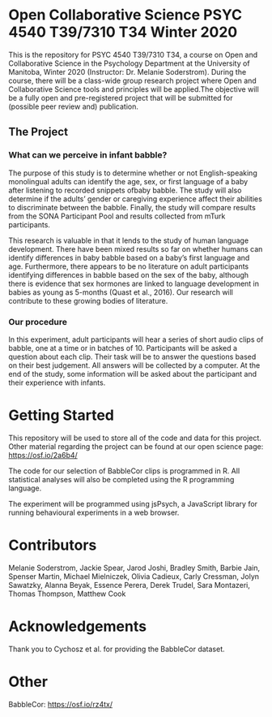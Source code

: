 # Open Collaborative Science PSYC 4540 T39/7310 T34 Winter 2020

This is the repository for PSYC 4540 T39/7310 T34, a course on Open and Collaborative Science in the Psychology Department at the University of Manitoba, Winter 2020 (Instructor: Dr. Melanie Soderstrom). During the course, there will be a class-wide group research project where Open and Collaborative Science tools and principles will be applied.The objective will be a fully open and pre-registered project that will be submitted for (possible peer review and) publication.

## The Project

### What can we perceive in infant babble?

The purpose of this study is to determine whether or not English-speaking monolingual adults can identify the age, sex, or first language of a baby after listening to recorded snippets ofbaby babble. The study will also determine if the adults’ gender or caregiving experience affect their abilities to discriminate between the babble. Finally, the study will compare results from the SONA Participant Pool and results collected from mTurk participants.

This research is valuable in that it lends to the study of human language development. There have been mixed results so far on whether humans can identify differences in baby babble based on a baby’s first language and age. Furthermore, there appears to be no literature on adult participants identifying differences in babble based on the sex of the baby, although there is evidence that sex hormones are linked to language development in babies as young as 5-months (Quast et al., 2016). Our research will contribute to these growing bodies of literature.

### Our procedure

In this experiment, adult participants will hear a series of short audio clips of babble, one at a time or in batches of 10. Participants will be asked a question about each clip. Their task will be to answer the questions based on their best judgement. All answers will be collected by a computer. At the end of the study, some information will be asked about the participant and their experience with infants.

# Getting Started

This repository will be used to store all of the code and data for this project. Other material regarding the project can be found at our open science page: https://osf.io/2a6b4/

The code for our selection of BabbleCor clips is programmed in R. All statistical analyses will also be completed using the R programming language. 

The experiment will be programmed using jsPsych, a JavaScript library for running behavioural experiments in a web browser.

# Contributors

Melanie Soderstrom, Jackie Spear, Jarod Joshi, Bradley Smith, Barbie Jain, Spenser Martin, Michael Mielniczek, Olivia Cadieux, Carly Cressman, Jolyn Sawatzky, Alanna Beyak, Essence Perera, Derek Trudel, Sara Montazeri, Thomas Thompson, Matthew Cook

# Acknowledgements 

Thank you to Cychosz et al. for providing the BabbleCor dataset. 

# Other

BabbleCor: https://osf.io/rz4tx/
